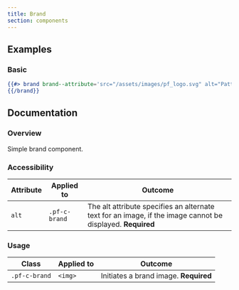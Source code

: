 ```yaml
---
title: Brand
section: components
---
```


## Examples
### Basic
```hbs
{{#> brand brand--attribute='src="/assets/images/pf_logo.svg" alt="PatternFly logo"'}} 
{{/brand}}
```

## Documentation
### Overview
Simple brand component.

### Accessibility
| Attribute | Applied to | Outcome |
| -- | -- | -- |
| `alt` | `.pf-c-brand` | The alt attribute specifies an alternate text for an image, if the image cannot be displayed. **Required** |

### Usage
| Class | Applied to | Outcome |
| -- | -- | -- |
| `.pf-c-brand` | `<img>` |  Initiates a brand image. **Required** |
